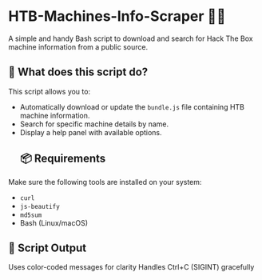 # HTB-Machines-Info-Scraper 🕵️‍♂️
A simple and handy Bash script to download and search for Hack The Box machine information from a public source.
## 🧠 What does this script do?
This script allows you to:

- Automatically download or update the `bundle.js` file containing HTB machine information.
- Search for specific machine details by name.
- Display a help panel with available options.
  ## 📦 Requirements
Make sure the following tools are installed on your system:

- `curl`
- `js-beautify`
- `md5sum`
- Bash (Linux/macOS)
## 🛑 Script Output
Uses color-coded messages for clarity
Handles Ctrl+C (SIGINT) gracefully


